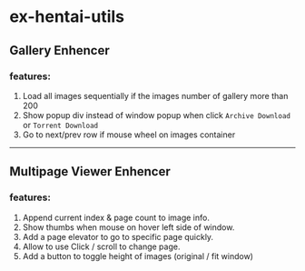 # ex-hentai-utils

## Gallery Enhencer

### features:
1. Load all images sequentially if the images number of gallery more than 200
2. Show popup div instead of window popup when click `Archive Download` or `Torrent Download`
3. Go to next/prev row if mouse wheel on images container

---

## Multipage Viewer Enhencer

### features:
1. Append current index & page count to image info.
2. Show thumbs when mouse on hover left side of window.
3. Add a page elevator to go to specific page quickly.
4. Allow to use Click / scroll to change page.
5. Add a button to toggle height of images (original / fit window)